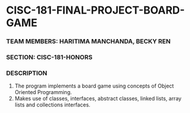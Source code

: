# CISC-181-FINAL-PROJECT-BOARD-GAME
### TEAM MEMBERS: HARITIMA MANCHANDA, BECKY REN
### SECTION: CISC-181-HONORS

### DESCRIPTION
1. The program implements a board game using concepts of Object Oriented Programming.
2. Makes use of classes, interfaces, abstract classes, linked lists, array lists and collections interfaces.
